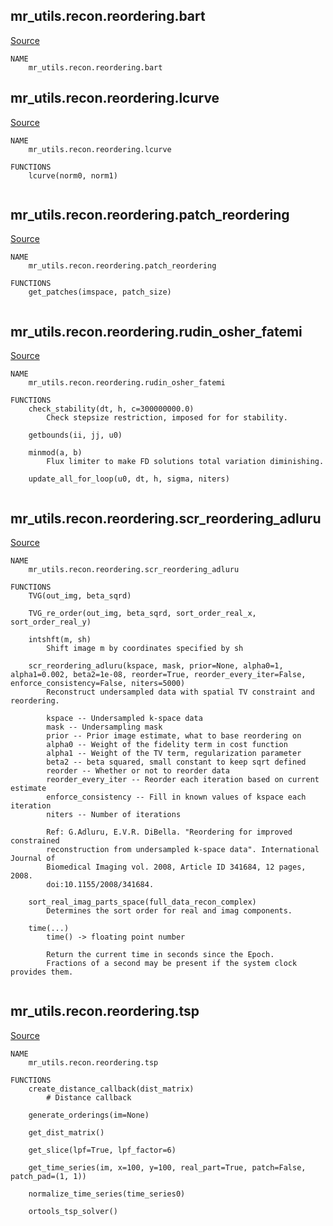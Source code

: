 
## mr_utils.recon.reordering.bart

[Source](https://github.com/mckib2/mr_utils/blob/master/mr_utils/recon/reordering/bart.py)

```
NAME
    mr_utils.recon.reordering.bart

```


## mr_utils.recon.reordering.lcurve

[Source](https://github.com/mckib2/mr_utils/blob/master/mr_utils/recon/reordering/lcurve.py)

```
NAME
    mr_utils.recon.reordering.lcurve

FUNCTIONS
    lcurve(norm0, norm1)


```


## mr_utils.recon.reordering.patch_reordering

[Source](https://github.com/mckib2/mr_utils/blob/master/mr_utils/recon/reordering/patch_reordering.py)

```
NAME
    mr_utils.recon.reordering.patch_reordering

FUNCTIONS
    get_patches(imspace, patch_size)


```


## mr_utils.recon.reordering.rudin_osher_fatemi

[Source](https://github.com/mckib2/mr_utils/blob/master/mr_utils/recon/reordering/rudin_osher_fatemi.py)

```
NAME
    mr_utils.recon.reordering.rudin_osher_fatemi

FUNCTIONS
    check_stability(dt, h, c=300000000.0)
        Check stepsize restriction, imposed for for stability.
    
    getbounds(ii, jj, u0)
    
    minmod(a, b)
        Flux limiter to make FD solutions total variation diminishing.
    
    update_all_for_loop(u0, dt, h, sigma, niters)


```


## mr_utils.recon.reordering.scr_reordering_adluru

[Source](https://github.com/mckib2/mr_utils/blob/master/mr_utils/recon/reordering/scr_reordering_adluru.py)

```
NAME
    mr_utils.recon.reordering.scr_reordering_adluru

FUNCTIONS
    TVG(out_img, beta_sqrd)
    
    TVG_re_order(out_img, beta_sqrd, sort_order_real_x, sort_order_real_y)
    
    intshft(m, sh)
        Shift image m by coordinates specified by sh
    
    scr_reordering_adluru(kspace, mask, prior=None, alpha0=1, alpha1=0.002, beta2=1e-08, reorder=True, reorder_every_iter=False, enforce_consistency=False, niters=5000)
        Reconstruct undersampled data with spatial TV constraint and reordering.
        
        kspace -- Undersampled k-space data
        mask -- Undersampling mask
        prior -- Prior image estimate, what to base reordering on
        alpha0 -- Weight of the fidelity term in cost function
        alpha1 -- Weight of the TV term, regularization parameter
        beta2 -- beta squared, small constant to keep sqrt defined
        reorder -- Whether or not to reorder data
        reorder_every_iter -- Reorder each iteration based on current estimate
        enforce_consistency -- Fill in known values of kspace each iteration
        niters -- Number of iterations
        
        Ref: G.Adluru, E.V.R. DiBella. "Reordering for improved constrained
        reconstruction from undersampled k-space data". International Journal of
        Biomedical Imaging vol. 2008, Article ID 341684, 12 pages, 2008.
        doi:10.1155/2008/341684.
    
    sort_real_imag_parts_space(full_data_recon_complex)
        Determines the sort order for real and imag components.
    
    time(...)
        time() -> floating point number
        
        Return the current time in seconds since the Epoch.
        Fractions of a second may be present if the system clock provides them.


```


## mr_utils.recon.reordering.tsp

[Source](https://github.com/mckib2/mr_utils/blob/master/mr_utils/recon/reordering/tsp.py)

```
NAME
    mr_utils.recon.reordering.tsp

FUNCTIONS
    create_distance_callback(dist_matrix)
        # Distance callback
    
    generate_orderings(im=None)
    
    get_dist_matrix()
    
    get_slice(lpf=True, lpf_factor=6)
    
    get_time_series(im, x=100, y=100, real_part=True, patch=False, patch_pad=(1, 1))
    
    normalize_time_series(time_series0)
    
    ortools_tsp_solver()


```

